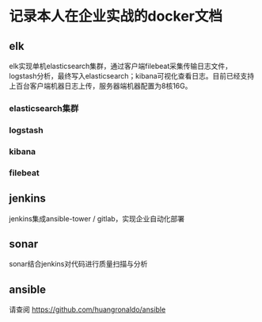 # 记录本人在企业实战的docker文档
## elk
elk实现单机elasticsearch集群，通过客户端filebeat采集传输日志文件，logstash分析，最终写入elasticsearch；kibana可视化查看日志。目前已经支持上百台客户端机器日志上传，服务器端机器配置为8核16G。

### elasticsearch集群

### logstash

### kibana

### filebeat

## jenkins
jenkins集成ansible-tower / gitlab，实现企业自动化部署

## sonar
sonar结合jenkins对代码进行质量扫描与分析

## ansible
请查阅 https://github.com/huangronaldo/ansible
